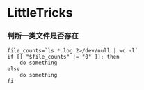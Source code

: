 # LittleTricks
### 判断一类文件是否存在
```
file_counts=`ls *.log 2>/dev/null | wc -l`
if [[ "$file_counts" != "0" ]]; then
    do something
else
    do something
fi
```
